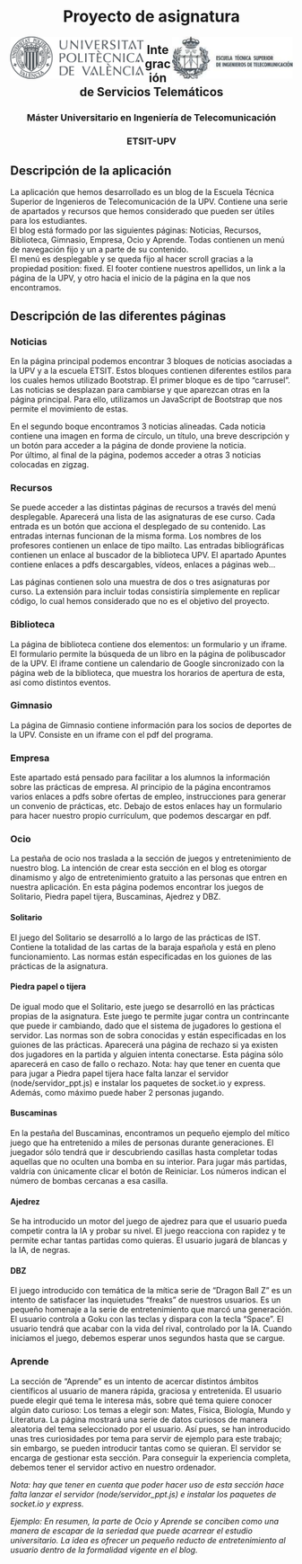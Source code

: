 

<h1 align="center">Proyecto de asignatura</h1>

<img src="doc/figuras/UPVcolor300.png" align="left" height="75">

<img src="doc/figuras/ETSIT.png"       align="right" height="75">







<h2 align="center">Integración de Servicios Telemáticos</h2>
<h3 align="center">Máster Universitario en Ingeniería de Telecomunicación</h3>
<h3 align="center">ETSIT-UPV</h3>


## Descripción de la aplicación
La aplicación que hemos desarrollado es un blog de la Escuela Técnica Superior de Ingenieros de Telecomunicación de la UPV. Contiene una serie de apartados y recursos que hemos considerado que pueden ser útiles para los estudiantes. <br>
El blog está formado por las siguientes páginas: Noticias, Recursos, Biblioteca, Gimnasio, Empresa, Ocio y Aprende. Todas contienen un menú de navegación fijo y un a parte de su contenido.<br>
El menú es desplegable y se queda fijo al hacer scroll gracias a la propiedad position: fixed. El footer contiene nuestros apellidos, un link a la página de la UPV, y otro hacia el inicio de la página en la que nos encontramos.

## Descripción de las diferentes páginas 
### Noticias
En la página principal podemos encontrar 3 bloques de noticias asociadas a la UPV y a la escuela ETSIT. Estos bloques contienen diferentes estilos para los cuales hemos utilizado Bootstrap. El primer bloque es de tipo “carrusel”. Las noticias se desplazan para cambiarse y que aparezcan otras en la página principal. Para ello, utilizamos un JavaScript de Bootstrap que nos permite el movimiento de estas.<br>

En el segundo boque encontramos 3 noticias alineadas. Cada noticia contiene una imagen en forma de círculo, un título, una breve descripción y un botón para acceder a la página de donde proviene la noticia.<br>
Por último, al final de la página, podemos acceder a otras 3 noticias colocadas en zigzag.

### Recursos
Se puede acceder a las distintas páginas de recursos a través del menú desplegable.
Aparecerá una lista de las asignaturas de ese curso. Cada entrada es un botón que acciona el desplegado de su contenido. Las entradas internas funcionan de la misma forma. Los nombres de los profesores contienen un enlace de tipo mailto. Las entradas bibliográficas contienen un enlace al buscador de la biblioteca UPV. El apartado Apuntes contiene enlaces a pdfs descargables, vídeos, enlaces a páginas web...

Las páginas contienen solo una muestra de dos o tres asignaturas por curso. La extensión para incluir todas consistiría simplemente en replicar código, lo cual hemos considerado que no es el objetivo del proyecto.

### Biblioteca
La página de biblioteca contiene dos elementos: un formulario y un iframe. El formulario permite la búsqueda de un libro en la página de polibuscador de la UPV. El iframe contiene un calendario de Google sincronizado con la página web de la biblioteca, que muestra los horarios de apertura de esta, así como distintos eventos.

### Gimnasio
La página de Gimnasio contiene información para los socios de deportes de la UPV. Consiste en un iframe con el pdf del programa.

### Empresa
Este apartado está pensado para facilitar a los alumnos la información sobre las prácticas de empresa. Al principio de la página encontramos varios enlaces a pdfs sobre ofertas de empleo, instrucciones para generar un convenio de prácticas, etc. Debajo de estos enlaces hay un formulario para hacer nuestro propio currículum, que podemos descargar en pdf.

### Ocio
La pestaña de ocio nos traslada a la sección de juegos y entretenimiento de nuestro blog. La intención de crear esta sección en el blog es otorgar dinamismo y algo de entretenimiento gratuito a las personas que entren en nuestra aplicación. En esta página podemos encontrar los juegos de Solitario, Piedra papel tijera, Buscaminas, Ajedrez y DBZ.

#### Solitario

El juego del Solitario se desarrolló a lo largo de las prácticas de IST. Contiene la totalidad de las cartas de la baraja española y está en pleno funcionamiento. Las normas están especificadas en los guiones de las prácticas de la asignatura.

#### Piedra papel o tijera
De igual modo que el Solitario, este juego se desarrolló en las prácticas propias de la asignatura. Este juego te permite jugar contra un contrincante que puede ir cambiando, dado que el sistema de jugadores lo gestiona el servidor. Las normas son de sobra conocidas y están especificadas en los guiones de las prácticas. Aparecerá una página de rechazo si ya existen dos jugadores en la partida y alguien intenta conectarse. Esta página sólo aparecerá en caso de fallo o rechazo.
Nota: hay que tener en cuenta que para jugar a Piedra papel tijera hace falta lanzar el servidor (node/servidor_ppt.js) e instalar los paquetes de socket.io y express. Además, como máximo puede haber 2 personas jugando.

#### Buscaminas
 En la pestaña del Buscaminas, encontramos un pequeño ejemplo del mítico juego que ha entretenido a miles de personas durante generaciones. El juegador sólo tendrá que ir descubriendo casillas hasta completar todas aquellas que no oculten una bomba en su interior. Para jugar más partidas, valdría con únicamente clicar el botón de Reiniciar. Los números indican el número de bombas cercanas a esa casilla.

#### Ajedrez
Se ha introducido un motor del juego de ajedrez para que el usuario pueda competir contra la IA y probar su nivel. El juego reacciona con rapidez y te permite echar tantas partidas como quieras. El usuario jugará de blancas y la IA, de negras.

#### DBZ
 El juego introducido con temática de la mítica serie de “Dragon Ball Z” es un intento de satisfacer las inquietudes “freaks” de nuestros usuarios. Es un pequeño homenaje a la serie de entretenimiento que marcó una generación. El usuario controla a Goku con las teclas y dispara con la tecla “Space”. El usuario tendrá que acabar con la vida del rival, controlado por la IA. Cuando iniciamos el juego, debemos esperar unos segundos hasta que se cargue.

### Aprende
La sección de “Aprende” es un intento de acercar distintos ámbitos científicos al usuario de manera rápida, graciosa y entretenida. El usuario puede elegir qué tema le interesa más, sobre qué tema quiere conocer algún dato curioso:
Los temas a elegir son: Mates, Física, Biología, Mundo y Literatura.
La página mostrará una serie de datos curiosos de manera aleatoria del tema seleccionado por el usuario. Así pues, se han introducido unas tres curiosidades por tema para servir de ejemplo para este trabajo; sin embargo, se pueden introducir tantas como se quieran. El servidor se encarga de gestionar esta sección. Para conseguir la experiencia completa, debemos tener el servidor activo en nuestro ordenador. <br>

<i>Nota: hay que tener en cuenta que poder hacer uso de esta sección hace falta lanzar el servidor (node/servidor_ppt.js) e instalar los paquetes de socket.io y express.<i><br>
  
Ejemplo:
En resumen, la parte de Ocio y Aprende se conciben como una manera de escapar de la seriedad que puede acarrear el estudio universitario. La idea es ofrecer un pequeño reducto de entretenimiento al usuario dentro de la formalidad vigente en el blog.


